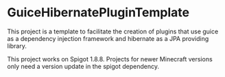 # GuiceHibernatePluginTemplate

This project is a template to facilitate the creation of plugins that use guice as a dependency injection framework and hibernate as a JPA providing library.

This project works on Spigot 1.8.8. Projects for newer Minecraft versions only need a version update in the spigot dependency.
